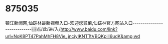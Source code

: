 # 875035
镇江新闻网,仙踪林最新视频入口-欢迎您贰佰,仙踪林官方网站入口----------------------------🎚🎚点/此/进/入/http://www.baidu.com/link?url=NoK8PT47PahMhFH8Vie_jnciyIKNTTtVBQKpill6udK&amp;wd
